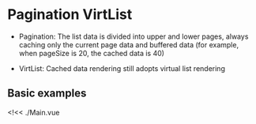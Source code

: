 # Pagination VirtList

- Pagination: The list data is divided into upper and lower pages, always caching only the current page data and buffered data (for example, when pageSize is 20, the cached data is 40)

- VirtList: Cached data rendering still adopts virtual list rendering

## Basic examples

<!<< ./Main.vue
